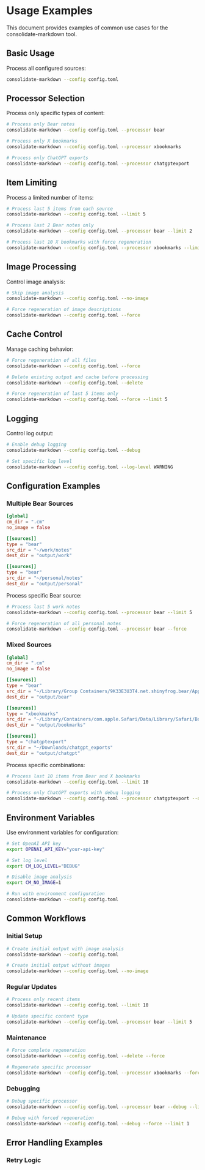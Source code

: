 # Usage Examples

This document provides examples of common use cases for the consolidate-markdown tool.

## Basic Usage

Process all configured sources:
```bash
consolidate-markdown --config config.toml
```

## Processor Selection

Process only specific types of content:

```bash
# Process only Bear notes
consolidate-markdown --config config.toml --processor bear

# Process only X bookmarks
consolidate-markdown --config config.toml --processor xbookmarks

# Process only ChatGPT exports
consolidate-markdown --config config.toml --processor chatgptexport
```

## Item Limiting

Process a limited number of items:

```bash
# Process last 5 items from each source
consolidate-markdown --config config.toml --limit 5

# Process last 2 Bear notes only
consolidate-markdown --config config.toml --processor bear --limit 2

# Process last 10 X bookmarks with force regeneration
consolidate-markdown --config config.toml --processor xbookmarks --limit 10 --force
```

## Image Processing

Control image analysis:

```bash
# Skip image analysis
consolidate-markdown --config config.toml --no-image

# Force regeneration of image descriptions
consolidate-markdown --config config.toml --force
```

## Cache Control

Manage caching behavior:

```bash
# Force regeneration of all files
consolidate-markdown --config config.toml --force

# Delete existing output and cache before processing
consolidate-markdown --config config.toml --delete

# Force regeneration of last 5 items only
consolidate-markdown --config config.toml --force --limit 5
```

## Logging

Control log output:

```bash
# Enable debug logging
consolidate-markdown --config config.toml --debug

# Set specific log level
consolidate-markdown --config config.toml --log-level WARNING
```

## Configuration Examples

### Multiple Bear Sources

```toml
[global]
cm_dir = ".cm"
no_image = false

[[sources]]
type = "bear"
src_dir = "~/work/notes"
dest_dir = "output/work"

[[sources]]
type = "bear"
src_dir = "~/personal/notes"
dest_dir = "output/personal"
```

Process specific Bear source:
```bash
# Process last 5 work notes
consolidate-markdown --config config.toml --processor bear --limit 5

# Force regeneration of all personal notes
consolidate-markdown --config config.toml --processor bear --force
```

### Mixed Sources

```toml
[global]
cm_dir = ".cm"
no_image = false

[[sources]]
type = "bear"
src_dir = "~/Library/Group Containers/9K33E3U3T4.net.shinyfrog.bear/Application Data/Local Files/Note Files"
dest_dir = "output/bear"

[[sources]]
type = "xbookmarks"
src_dir = "~/Library/Containers/com.apple.Safari/Data/Library/Safari/Bookmarks.plist"
dest_dir = "output/bookmarks"

[[sources]]
type = "chatgptexport"
src_dir = "~/Downloads/chatgpt_exports"
dest_dir = "output/chatgpt"
```

Process specific combinations:
```bash
# Process last 10 items from Bear and X bookmarks
consolidate-markdown --config config.toml --limit 10

# Process only ChatGPT exports with debug logging
consolidate-markdown --config config.toml --processor chatgptexport --debug
```

## Environment Variables

Use environment variables for configuration:

```bash
# Set OpenAI API key
export OPENAI_API_KEY="your-api-key"

# Set log level
export CM_LOG_LEVEL="DEBUG"

# Disable image analysis
export CM_NO_IMAGE=1

# Run with environment configuration
consolidate-markdown --config config.toml
```

## Common Workflows

### Initial Setup
```bash
# Create initial output with image analysis
consolidate-markdown --config config.toml

# Create initial output without images
consolidate-markdown --config config.toml --no-image
```

### Regular Updates
```bash
# Process only recent items
consolidate-markdown --config config.toml --limit 10

# Update specific content type
consolidate-markdown --config config.toml --processor bear --limit 5
```

### Maintenance
```bash
# Force complete regeneration
consolidate-markdown --config config.toml --delete --force

# Regenerate specific processor
consolidate-markdown --config config.toml --processor xbookmarks --force
```

### Debugging
```bash
# Debug specific processor
consolidate-markdown --config config.toml --processor bear --debug --limit 2

# Debug with forced regeneration
consolidate-markdown --config config.toml --debug --force --limit 1
```

## Error Handling Examples

### Retry Logic
```
